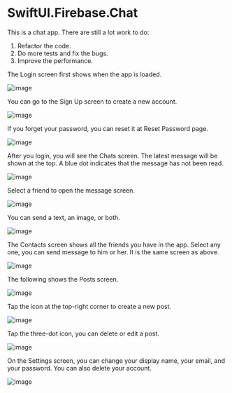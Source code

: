 # SwiftUI.Firebase.Chat

This is a chat app. There are still a lot work to do:
1. Refactor the code.
2. Do more tests and fix the bugs.
3. Improve the performance.

The Login screen first shows when the app is loaded.

![image](https://user-images.githubusercontent.com/15805568/147726891-1bc0ea99-edda-44ed-97fb-c46b7618391e.png)

You can go to the Sign Up screen to create a new account.

![image](https://user-images.githubusercontent.com/15805568/147726941-b5d74ef2-f1b1-41ec-acaa-7e31899b0089.png)

If you forget your password, you can reset it at Reset Password page.

![image](https://user-images.githubusercontent.com/15805568/147727030-1f27f74e-8003-4177-88d4-ba4d48860bb2.png)

After you login, you will see the Chats screen. The latest message will be shown at the top. A blue dot indicates that the message has not been read.

![image](https://user-images.githubusercontent.com/15805568/147727158-2dabccec-d5f5-43c1-9e04-c73fe33a539f.png)

Select a friend to open the message screen. 

![image](https://user-images.githubusercontent.com/15805568/147727305-42cd42eb-7592-4d75-8253-c9d40a50fc4f.png)

You can send a text, an image, or both.

![image](https://user-images.githubusercontent.com/15805568/147727434-ccaaccb3-b6c6-4947-92ef-cb24f282e4f9.png)

The Contacts screen shows all the friends you have in the app. Select any one, you can send message to him or her. It is the same screen as above.

![image](https://user-images.githubusercontent.com/15805568/147727509-e0888d16-9e6c-4028-a3df-94b32486a49f.png)

The following shows the Posts screen.

![image](https://user-images.githubusercontent.com/15805568/147727732-2025a1d2-101a-491c-b4ce-a4a1f6e1d3d9.png)

Tap the icon at the top-right corner to create a new post.

![image](https://user-images.githubusercontent.com/15805568/147727851-3ffd9809-c2e8-4e3d-9a64-13e18dcb0bb9.png)

Tap the three-dot icon, you can delete or edit a post.

![image](https://user-images.githubusercontent.com/15805568/147727915-2aa06e1b-31f6-4fa1-ae60-3cfe2b1bc812.png)

On the Settings screen, you can change your display name, your email, and your password. You can also delete your account.

![image](https://user-images.githubusercontent.com/15805568/147727992-8984f299-002e-4d59-9cf1-66c9a2e8be40.png)

